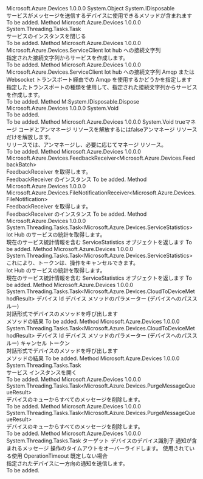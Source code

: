 <Type Name="ServiceClient" FullName="Microsoft.Azure.Devices.ServiceClient">
  <TypeSignature Language="C#" Value="public abstract class ServiceClient : IDisposable" />
  <TypeSignature Language="ILAsm" Value=".class public auto ansi abstract beforefieldinit ServiceClient extends System.Object implements class System.IDisposable" />
  <TypeSignature Language="DocId" Value="T:Microsoft.Azure.Devices.ServiceClient" />
  <TypeSignature Language="VB.NET" Value="Public MustInherit Class ServiceClient&#xA;Implements IDisposable" />
  <TypeSignature Language="F#" Value="type ServiceClient = class&#xA;    interface IDisposable" />
  <AssemblyInfo>
    <AssemblyName>Microsoft.Azure.Devices</AssemblyName>
    <AssemblyVersion>1.0.0.0</AssemblyVersion>
  </AssemblyInfo>
  <Base>
    <BaseTypeName>System.Object</BaseTypeName>
  </Base>
  <Interfaces>
    <Interface>
      <InterfaceName>System.IDisposable</InterfaceName>
    </Interface>
  </Interfaces>
  <Docs>
    <summary>
            サービスがメッセージを送信するデバイスに使用できるメソッドが含まれます
            </summary>
    <remarks>To be added.</remarks>
  </Docs>
  <Members>
    <Member MemberName="CloseAsync">
      <MemberSignature Language="C#" Value="public abstract System.Threading.Tasks.Task CloseAsync ();" />
      <MemberSignature Language="ILAsm" Value=".method public hidebysig newslot virtual instance class System.Threading.Tasks.Task CloseAsync() cil managed" />
      <MemberSignature Language="DocId" Value="M:Microsoft.Azure.Devices.ServiceClient.CloseAsync" />
      <MemberSignature Language="VB.NET" Value="Public MustOverride Function CloseAsync () As Task" />
      <MemberSignature Language="F#" Value="abstract member CloseAsync : unit -&gt; System.Threading.Tasks.Task" Usage="serviceClient.CloseAsync " />
      <MemberType>Method</MemberType>
      <AssemblyInfo>
        <AssemblyName>Microsoft.Azure.Devices</AssemblyName>
        <AssemblyVersion>1.0.0.0</AssemblyVersion>
      </AssemblyInfo>
      <ReturnValue>
        <ReturnType>System.Threading.Tasks.Task</ReturnType>
      </ReturnValue>
      <Parameters />
      <Docs>
        <summary>
            サービスのインスタンスを閉じる
            </summary>
        <returns />
        <remarks>To be added.</remarks>
      </Docs>
    </Member>
    <Member MemberName="CreateFromConnectionString">
      <MemberSignature Language="C#" Value="public static Microsoft.Azure.Devices.ServiceClient CreateFromConnectionString (string connectionString);" />
      <MemberSignature Language="ILAsm" Value=".method public static hidebysig class Microsoft.Azure.Devices.ServiceClient CreateFromConnectionString(string connectionString) cil managed" />
      <MemberSignature Language="DocId" Value="M:Microsoft.Azure.Devices.ServiceClient.CreateFromConnectionString(System.String)" />
      <MemberSignature Language="VB.NET" Value="Public Shared Function CreateFromConnectionString (connectionString As String) As ServiceClient" />
      <MemberSignature Language="F#" Value="static member CreateFromConnectionString : string -&gt; Microsoft.Azure.Devices.ServiceClient" Usage="Microsoft.Azure.Devices.ServiceClient.CreateFromConnectionString connectionString" />
      <MemberType>Method</MemberType>
      <AssemblyInfo>
        <AssemblyName>Microsoft.Azure.Devices</AssemblyName>
        <AssemblyVersion>1.0.0.0</AssemblyVersion>
      </AssemblyInfo>
      <ReturnValue>
        <ReturnType>Microsoft.Azure.Devices.ServiceClient</ReturnType>
      </ReturnValue>
      <Parameters>
        <Parameter Name="connectionString" Type="System.String" />
      </Parameters>
      <Docs>
        <param name="connectionString">Iot hub への接続文字列</param>
        <summary>
            指定された接続文字列からサービスを作成します。
            </summary>
        <returns />
        <remarks>To be added.</remarks>
      </Docs>
    </Member>
    <Member MemberName="CreateFromConnectionString">
      <MemberSignature Language="C#" Value="public static Microsoft.Azure.Devices.ServiceClient CreateFromConnectionString (string connectionString, Microsoft.Azure.Devices.TransportType transportType);" />
      <MemberSignature Language="ILAsm" Value=".method public static hidebysig class Microsoft.Azure.Devices.ServiceClient CreateFromConnectionString(string connectionString, valuetype Microsoft.Azure.Devices.TransportType transportType) cil managed" />
      <MemberSignature Language="DocId" Value="M:Microsoft.Azure.Devices.ServiceClient.CreateFromConnectionString(System.String,Microsoft.Azure.Devices.TransportType)" />
      <MemberSignature Language="F#" Value="static member CreateFromConnectionString : string * Microsoft.Azure.Devices.TransportType -&gt; Microsoft.Azure.Devices.ServiceClient" Usage="Microsoft.Azure.Devices.ServiceClient.CreateFromConnectionString (connectionString, transportType)" />
      <MemberType>Method</MemberType>
      <AssemblyInfo>
        <AssemblyName>Microsoft.Azure.Devices</AssemblyName>
        <AssemblyVersion>1.0.0.0</AssemblyVersion>
      </AssemblyInfo>
      <ReturnValue>
        <ReturnType>Microsoft.Azure.Devices.ServiceClient</ReturnType>
      </ReturnValue>
      <Parameters>
        <Parameter Name="connectionString" Type="System.String" />
        <Parameter Name="transportType" Type="Microsoft.Azure.Devices.TransportType" />
      </Parameters>
      <Docs>
        <param name="connectionString">Iot hub への接続文字列</param>
        <param name="transportType">Amqp または Websocket トランスポート経由での Amqp を使用するかどうかを指定します</param>
        <summary>
            指定したトランスポートの種類を使用して、指定された接続文字列からサービスを作成します。
            </summary>
        <returns />
        <remarks>To be added.</remarks>
      </Docs>
    </Member>
    <Member MemberName="Dispose">
      <MemberSignature Language="C#" Value="public void Dispose ();" />
      <MemberSignature Language="ILAsm" Value=".method public hidebysig newslot virtual instance void Dispose() cil managed" />
      <MemberSignature Language="DocId" Value="M:Microsoft.Azure.Devices.ServiceClient.Dispose" />
      <MemberSignature Language="VB.NET" Value="Public Sub Dispose ()" />
      <MemberSignature Language="F#" Value="abstract member Dispose : unit -&gt; unit&#xA;override this.Dispose : unit -&gt; unit" Usage="serviceClient.Dispose " />
      <MemberType>Method</MemberType>
      <Implements>
        <InterfaceMember>M:System.IDisposable.Dispose</InterfaceMember>
      </Implements>
      <AssemblyInfo>
        <AssemblyName>Microsoft.Azure.Devices</AssemblyName>
        <AssemblyVersion>1.0.0.0</AssemblyVersion>
      </AssemblyInfo>
      <ReturnValue>
        <ReturnType>System.Void</ReturnType>
      </ReturnValue>
      <Parameters />
      <Docs>
        <summary>To be added.</summary>
        <remarks>To be added.</remarks>
        <inheritdoc />
      </Docs>
    </Member>
    <Member MemberName="Dispose">
      <MemberSignature Language="C#" Value="protected virtual void Dispose (bool disposing);" />
      <MemberSignature Language="ILAsm" Value=".method familyhidebysig newslot virtual instance void Dispose(bool disposing) cil managed" />
      <MemberSignature Language="DocId" Value="M:Microsoft.Azure.Devices.ServiceClient.Dispose(System.Boolean)" />
      <MemberSignature Language="VB.NET" Value="Protected Overridable Sub Dispose (disposing As Boolean)" />
      <MemberSignature Language="F#" Value="abstract member Dispose : bool -&gt; unit&#xA;override this.Dispose : bool -&gt; unit" Usage="serviceClient.Dispose disposing" />
      <MemberType>Method</MemberType>
      <AssemblyInfo>
        <AssemblyName>Microsoft.Azure.Devices</AssemblyName>
        <AssemblyVersion>1.0.0.0</AssemblyVersion>
      </AssemblyInfo>
      <ReturnValue>
        <ReturnType>System.Void</ReturnType>
      </ReturnValue>
      <Parameters>
        <Parameter Name="disposing" Type="System.Boolean" />
      </Parameters>
      <Docs>
        <param name="disposing">
          <c>true</c>マネージ コードとアンマネージ リソースを解放するには<c>false</c>アンマネージ リソースだけを解放します。</param>
        <summary>
            リリースでは、アンマネージし、必要に応じてマネージ リソース。
            </summary>
        <remarks>To be added.</remarks>
      </Docs>
    </Member>
    <Member MemberName="GetFeedbackReceiver">
      <MemberSignature Language="C#" Value="public abstract Microsoft.Azure.Devices.FeedbackReceiver&lt;Microsoft.Azure.Devices.FeedbackBatch&gt; GetFeedbackReceiver ();" />
      <MemberSignature Language="ILAsm" Value=".method public hidebysig newslot virtual instance class Microsoft.Azure.Devices.FeedbackReceiver`1&lt;class Microsoft.Azure.Devices.FeedbackBatch&gt; GetFeedbackReceiver() cil managed" />
      <MemberSignature Language="DocId" Value="M:Microsoft.Azure.Devices.ServiceClient.GetFeedbackReceiver" />
      <MemberSignature Language="VB.NET" Value="Public MustOverride Function GetFeedbackReceiver () As FeedbackReceiver(Of FeedbackBatch)" />
      <MemberSignature Language="F#" Value="abstract member GetFeedbackReceiver : unit -&gt; Microsoft.Azure.Devices.FeedbackReceiver&lt;Microsoft.Azure.Devices.FeedbackBatch&gt;" Usage="serviceClient.GetFeedbackReceiver " />
      <MemberType>Method</MemberType>
      <AssemblyInfo>
        <AssemblyName>Microsoft.Azure.Devices</AssemblyName>
        <AssemblyVersion>1.0.0.0</AssemblyVersion>
      </AssemblyInfo>
      <ReturnValue>
        <ReturnType>Microsoft.Azure.Devices.FeedbackReceiver&lt;Microsoft.Azure.Devices.FeedbackBatch&gt;</ReturnType>
      </ReturnValue>
      <Parameters />
      <Docs>
        <summary>
            FeedbackReceiver を取得します。
            </summary>
        <returns>FeedbackReceiver のインスタンス</returns>
        <remarks>To be added.</remarks>
      </Docs>
    </Member>
    <Member MemberName="GetFileNotificationReceiver">
      <MemberSignature Language="C#" Value="public abstract Microsoft.Azure.Devices.FileNotificationReceiver&lt;Microsoft.Azure.Devices.FileNotification&gt; GetFileNotificationReceiver ();" />
      <MemberSignature Language="ILAsm" Value=".method public hidebysig newslot virtual instance class Microsoft.Azure.Devices.FileNotificationReceiver`1&lt;class Microsoft.Azure.Devices.FileNotification&gt; GetFileNotificationReceiver() cil managed" />
      <MemberSignature Language="DocId" Value="M:Microsoft.Azure.Devices.ServiceClient.GetFileNotificationReceiver" />
      <MemberSignature Language="VB.NET" Value="Public MustOverride Function GetFileNotificationReceiver () As FileNotificationReceiver(Of FileNotification)" />
      <MemberSignature Language="F#" Value="abstract member GetFileNotificationReceiver : unit -&gt; Microsoft.Azure.Devices.FileNotificationReceiver&lt;Microsoft.Azure.Devices.FileNotification&gt;" Usage="serviceClient.GetFileNotificationReceiver " />
      <MemberType>Method</MemberType>
      <AssemblyInfo>
        <AssemblyName>Microsoft.Azure.Devices</AssemblyName>
        <AssemblyVersion>1.0.0.0</AssemblyVersion>
      </AssemblyInfo>
      <ReturnValue>
        <ReturnType>Microsoft.Azure.Devices.FileNotificationReceiver&lt;Microsoft.Azure.Devices.FileNotification&gt;</ReturnType>
      </ReturnValue>
      <Parameters />
      <Docs>
        <summary>
            FeedbackReceiver を取得します。
            </summary>
        <returns>FeedbackReceiver のインスタンス</returns>
        <remarks>To be added.</remarks>
      </Docs>
    </Member>
    <Member MemberName="GetServiceStatisticsAsync">
      <MemberSignature Language="C#" Value="public abstract System.Threading.Tasks.Task&lt;Microsoft.Azure.Devices.ServiceStatistics&gt; GetServiceStatisticsAsync ();" />
      <MemberSignature Language="ILAsm" Value=".method public hidebysig newslot virtual instance class System.Threading.Tasks.Task`1&lt;class Microsoft.Azure.Devices.ServiceStatistics&gt; GetServiceStatisticsAsync() cil managed" />
      <MemberSignature Language="DocId" Value="M:Microsoft.Azure.Devices.ServiceClient.GetServiceStatisticsAsync" />
      <MemberSignature Language="VB.NET" Value="Public MustOverride Function GetServiceStatisticsAsync () As Task(Of ServiceStatistics)" />
      <MemberSignature Language="F#" Value="abstract member GetServiceStatisticsAsync : unit -&gt; System.Threading.Tasks.Task&lt;Microsoft.Azure.Devices.ServiceStatistics&gt;" Usage="serviceClient.GetServiceStatisticsAsync " />
      <MemberType>Method</MemberType>
      <AssemblyInfo>
        <AssemblyName>Microsoft.Azure.Devices</AssemblyName>
        <AssemblyVersion>1.0.0.0</AssemblyVersion>
      </AssemblyInfo>
      <ReturnValue>
        <ReturnType>System.Threading.Tasks.Task&lt;Microsoft.Azure.Devices.ServiceStatistics&gt;</ReturnType>
      </ReturnValue>
      <Parameters />
      <Docs>
        <summary>
            Iot Hub のサービスの統計を取得します。
            </summary>
        <returns>現在のサービス統計情報を含む ServiceStatistics オブジェクトを返します</returns>
        <remarks>To be added.</remarks>
      </Docs>
    </Member>
    <Member MemberName="GetServiceStatisticsAsync">
      <MemberSignature Language="C#" Value="public abstract System.Threading.Tasks.Task&lt;Microsoft.Azure.Devices.ServiceStatistics&gt; GetServiceStatisticsAsync (System.Threading.CancellationToken cancellationToken);" />
      <MemberSignature Language="ILAsm" Value=".method public hidebysig newslot virtual instance class System.Threading.Tasks.Task`1&lt;class Microsoft.Azure.Devices.ServiceStatistics&gt; GetServiceStatisticsAsync(valuetype System.Threading.CancellationToken cancellationToken) cil managed" />
      <MemberSignature Language="DocId" Value="M:Microsoft.Azure.Devices.ServiceClient.GetServiceStatisticsAsync(System.Threading.CancellationToken)" />
      <MemberSignature Language="F#" Value="abstract member GetServiceStatisticsAsync : System.Threading.CancellationToken -&gt; System.Threading.Tasks.Task&lt;Microsoft.Azure.Devices.ServiceStatistics&gt;" Usage="serviceClient.GetServiceStatisticsAsync cancellationToken" />
      <MemberType>Method</MemberType>
      <AssemblyInfo>
        <AssemblyName>Microsoft.Azure.Devices</AssemblyName>
        <AssemblyVersion>1.0.0.0</AssemblyVersion>
      </AssemblyInfo>
      <ReturnValue>
        <ReturnType>System.Threading.Tasks.Task&lt;Microsoft.Azure.Devices.ServiceStatistics&gt;</ReturnType>
      </ReturnValue>
      <Parameters>
        <Parameter Name="cancellationToken" Type="System.Threading.CancellationToken" />
      </Parameters>
      <Docs>
        <param name="cancellationToken">
            これにより、トークンは、操作をキャンセルできます。
            </param>
        <summary>
            Iot Hub のサービスの統計を取得します。
            </summary>
        <returns>現在のサービス統計情報を含む ServiceStatistics オブジェクトを返します</returns>
        <remarks>To be added.</remarks>
      </Docs>
    </Member>
    <Member MemberName="InvokeDeviceMethodAsync">
      <MemberSignature Language="C#" Value="public abstract System.Threading.Tasks.Task&lt;Microsoft.Azure.Devices.CloudToDeviceMethodResult&gt; InvokeDeviceMethodAsync (string deviceId, Microsoft.Azure.Devices.CloudToDeviceMethod cloudToDeviceMethod);" />
      <MemberSignature Language="ILAsm" Value=".method public hidebysig newslot virtual instance class System.Threading.Tasks.Task`1&lt;class Microsoft.Azure.Devices.CloudToDeviceMethodResult&gt; InvokeDeviceMethodAsync(string deviceId, class Microsoft.Azure.Devices.CloudToDeviceMethod cloudToDeviceMethod) cil managed" />
      <MemberSignature Language="DocId" Value="M:Microsoft.Azure.Devices.ServiceClient.InvokeDeviceMethodAsync(System.String,Microsoft.Azure.Devices.CloudToDeviceMethod)" />
      <MemberSignature Language="F#" Value="abstract member InvokeDeviceMethodAsync : string * Microsoft.Azure.Devices.CloudToDeviceMethod -&gt; System.Threading.Tasks.Task&lt;Microsoft.Azure.Devices.CloudToDeviceMethodResult&gt;" Usage="serviceClient.InvokeDeviceMethodAsync (deviceId, cloudToDeviceMethod)" />
      <MemberType>Method</MemberType>
      <AssemblyInfo>
        <AssemblyName>Microsoft.Azure.Devices</AssemblyName>
        <AssemblyVersion>1.0.0.0</AssemblyVersion>
      </AssemblyInfo>
      <ReturnValue>
        <ReturnType>System.Threading.Tasks.Task&lt;Microsoft.Azure.Devices.CloudToDeviceMethodResult&gt;</ReturnType>
      </ReturnValue>
      <Parameters>
        <Parameter Name="deviceId" Type="System.String" />
        <Parameter Name="cloudToDeviceMethod" Type="Microsoft.Azure.Devices.CloudToDeviceMethod" />
      </Parameters>
      <Docs>
        <param name="deviceId">デバイス Id</param>
        <param name="cloudToDeviceMethod">デバイス メソッドのパラメーター (デバイスへのパススルー)</param>
        <summary>
            対話形式でデバイスのメソッドを呼び出します
            </summary>
        <returns>メソッドの結果</returns>
        <remarks>To be added.</remarks>
      </Docs>
    </Member>
    <Member MemberName="InvokeDeviceMethodAsync">
      <MemberSignature Language="C#" Value="public abstract System.Threading.Tasks.Task&lt;Microsoft.Azure.Devices.CloudToDeviceMethodResult&gt; InvokeDeviceMethodAsync (string deviceId, Microsoft.Azure.Devices.CloudToDeviceMethod cloudToDeviceMethod, System.Threading.CancellationToken cancellationToken);" />
      <MemberSignature Language="ILAsm" Value=".method public hidebysig newslot virtual instance class System.Threading.Tasks.Task`1&lt;class Microsoft.Azure.Devices.CloudToDeviceMethodResult&gt; InvokeDeviceMethodAsync(string deviceId, class Microsoft.Azure.Devices.CloudToDeviceMethod cloudToDeviceMethod, valuetype System.Threading.CancellationToken cancellationToken) cil managed" />
      <MemberSignature Language="DocId" Value="M:Microsoft.Azure.Devices.ServiceClient.InvokeDeviceMethodAsync(System.String,Microsoft.Azure.Devices.CloudToDeviceMethod,System.Threading.CancellationToken)" />
      <MemberSignature Language="F#" Value="abstract member InvokeDeviceMethodAsync : string * Microsoft.Azure.Devices.CloudToDeviceMethod * System.Threading.CancellationToken -&gt; System.Threading.Tasks.Task&lt;Microsoft.Azure.Devices.CloudToDeviceMethodResult&gt;" Usage="serviceClient.InvokeDeviceMethodAsync (deviceId, cloudToDeviceMethod, cancellationToken)" />
      <MemberType>Method</MemberType>
      <AssemblyInfo>
        <AssemblyName>Microsoft.Azure.Devices</AssemblyName>
        <AssemblyVersion>1.0.0.0</AssemblyVersion>
      </AssemblyInfo>
      <ReturnValue>
        <ReturnType>System.Threading.Tasks.Task&lt;Microsoft.Azure.Devices.CloudToDeviceMethodResult&gt;</ReturnType>
      </ReturnValue>
      <Parameters>
        <Parameter Name="deviceId" Type="System.String" />
        <Parameter Name="cloudToDeviceMethod" Type="Microsoft.Azure.Devices.CloudToDeviceMethod" />
        <Parameter Name="cancellationToken" Type="System.Threading.CancellationToken" />
      </Parameters>
      <Docs>
        <param name="deviceId">デバイス Id</param>
        <param name="cloudToDeviceMethod">デバイス メソッドのパラメーター (デバイスへのパススルー)</param>
        <param name="cancellationToken">キャンセル トークン</param>
        <summary>
            対話形式でデバイスのメソッドを呼び出します
            </summary>
        <returns>メソッドの結果</returns>
        <remarks>To be added.</remarks>
      </Docs>
    </Member>
    <Member MemberName="OpenAsync">
      <MemberSignature Language="C#" Value="public abstract System.Threading.Tasks.Task OpenAsync ();" />
      <MemberSignature Language="ILAsm" Value=".method public hidebysig newslot virtual instance class System.Threading.Tasks.Task OpenAsync() cil managed" />
      <MemberSignature Language="DocId" Value="M:Microsoft.Azure.Devices.ServiceClient.OpenAsync" />
      <MemberSignature Language="VB.NET" Value="Public MustOverride Function OpenAsync () As Task" />
      <MemberSignature Language="F#" Value="abstract member OpenAsync : unit -&gt; System.Threading.Tasks.Task" Usage="serviceClient.OpenAsync " />
      <MemberType>Method</MemberType>
      <AssemblyInfo>
        <AssemblyName>Microsoft.Azure.Devices</AssemblyName>
        <AssemblyVersion>1.0.0.0</AssemblyVersion>
      </AssemblyInfo>
      <ReturnValue>
        <ReturnType>System.Threading.Tasks.Task</ReturnType>
      </ReturnValue>
      <Parameters />
      <Docs>
        <summary>
            サービス インスタンスを開く
            </summary>
        <returns />
        <remarks>To be added.</remarks>
      </Docs>
    </Member>
    <Member MemberName="PurgeMessageQueueAsync">
      <MemberSignature Language="C#" Value="public abstract System.Threading.Tasks.Task&lt;Microsoft.Azure.Devices.PurgeMessageQueueResult&gt; PurgeMessageQueueAsync (string deviceId);" />
      <MemberSignature Language="ILAsm" Value=".method public hidebysig newslot virtual instance class System.Threading.Tasks.Task`1&lt;class Microsoft.Azure.Devices.PurgeMessageQueueResult&gt; PurgeMessageQueueAsync(string deviceId) cil managed" />
      <MemberSignature Language="DocId" Value="M:Microsoft.Azure.Devices.ServiceClient.PurgeMessageQueueAsync(System.String)" />
      <MemberSignature Language="VB.NET" Value="Public MustOverride Function PurgeMessageQueueAsync (deviceId As String) As Task(Of PurgeMessageQueueResult)" />
      <MemberSignature Language="F#" Value="abstract member PurgeMessageQueueAsync : string -&gt; System.Threading.Tasks.Task&lt;Microsoft.Azure.Devices.PurgeMessageQueueResult&gt;" Usage="serviceClient.PurgeMessageQueueAsync deviceId" />
      <MemberType>Method</MemberType>
      <AssemblyInfo>
        <AssemblyName>Microsoft.Azure.Devices</AssemblyName>
        <AssemblyVersion>1.0.0.0</AssemblyVersion>
      </AssemblyInfo>
      <ReturnValue>
        <ReturnType>System.Threading.Tasks.Task&lt;Microsoft.Azure.Devices.PurgeMessageQueueResult&gt;</ReturnType>
      </ReturnValue>
      <Parameters>
        <Parameter Name="deviceId" Type="System.String" />
      </Parameters>
      <Docs>
        <param name="deviceId"></param>
        <summary>
            デバイスのキューからすべてのメッセージを削除します。
            </summary>
        <returns />
        <remarks>To be added.</remarks>
      </Docs>
    </Member>
    <Member MemberName="PurgeMessageQueueAsync">
      <MemberSignature Language="C#" Value="public abstract System.Threading.Tasks.Task&lt;Microsoft.Azure.Devices.PurgeMessageQueueResult&gt; PurgeMessageQueueAsync (string deviceId, System.Threading.CancellationToken cancellationToken);" />
      <MemberSignature Language="ILAsm" Value=".method public hidebysig newslot virtual instance class System.Threading.Tasks.Task`1&lt;class Microsoft.Azure.Devices.PurgeMessageQueueResult&gt; PurgeMessageQueueAsync(string deviceId, valuetype System.Threading.CancellationToken cancellationToken) cil managed" />
      <MemberSignature Language="DocId" Value="M:Microsoft.Azure.Devices.ServiceClient.PurgeMessageQueueAsync(System.String,System.Threading.CancellationToken)" />
      <MemberSignature Language="F#" Value="abstract member PurgeMessageQueueAsync : string * System.Threading.CancellationToken -&gt; System.Threading.Tasks.Task&lt;Microsoft.Azure.Devices.PurgeMessageQueueResult&gt;" Usage="serviceClient.PurgeMessageQueueAsync (deviceId, cancellationToken)" />
      <MemberType>Method</MemberType>
      <AssemblyInfo>
        <AssemblyName>Microsoft.Azure.Devices</AssemblyName>
        <AssemblyVersion>1.0.0.0</AssemblyVersion>
      </AssemblyInfo>
      <ReturnValue>
        <ReturnType>System.Threading.Tasks.Task&lt;Microsoft.Azure.Devices.PurgeMessageQueueResult&gt;</ReturnType>
      </ReturnValue>
      <Parameters>
        <Parameter Name="deviceId" Type="System.String" />
        <Parameter Name="cancellationToken" Type="System.Threading.CancellationToken" />
      </Parameters>
      <Docs>
        <param name="deviceId"></param>
        <param name="cancellationToken"></param>
        <summary>
            デバイスのキューからすべてのメッセージを削除します。
            </summary>
        <returns />
        <remarks>To be added.</remarks>
      </Docs>
    </Member>
    <Member MemberName="SendAsync">
      <MemberSignature Language="C#" Value="public abstract System.Threading.Tasks.Task SendAsync (string deviceId, Microsoft.Azure.Devices.Message message, Nullable&lt;TimeSpan&gt; timeout = null);" />
      <MemberSignature Language="ILAsm" Value=".method public hidebysig newslot virtual instance class System.Threading.Tasks.Task SendAsync(string deviceId, class Microsoft.Azure.Devices.Message message, valuetype System.Nullable`1&lt;valuetype System.TimeSpan&gt; timeout) cil managed" />
      <MemberSignature Language="DocId" Value="M:Microsoft.Azure.Devices.ServiceClient.SendAsync(System.String,Microsoft.Azure.Devices.Message,System.Nullable{System.TimeSpan})" />
      <MemberSignature Language="F#" Value="abstract member SendAsync : string * Microsoft.Azure.Devices.Message * Nullable&lt;TimeSpan&gt; -&gt; System.Threading.Tasks.Task" Usage="serviceClient.SendAsync (deviceId, message, timeout)" />
      <MemberType>Method</MemberType>
      <AssemblyInfo>
        <AssemblyName>Microsoft.Azure.Devices</AssemblyName>
        <AssemblyVersion>1.0.0.0</AssemblyVersion>
      </AssemblyInfo>
      <ReturnValue>
        <ReturnType>System.Threading.Tasks.Task</ReturnType>
      </ReturnValue>
      <Parameters>
        <Parameter Name="deviceId" Type="System.String" />
        <Parameter Name="message" Type="Microsoft.Azure.Devices.Message" />
        <Parameter Name="timeout" Type="System.Nullable&lt;System.TimeSpan&gt;" />
      </Parameters>
      <Docs>
        <param name="deviceId">ターゲット デバイスのデバイス識別子</param>
        <param name="message">通知が含まれるメッセージ</param>
        <param name="timeout">操作のタイムアウトをオーバーライドします。 使用されている使用 OperationTimeout 既定しない場合</param>
        <summary>
            指定されたデバイスに一方向の通知を送信します。
            </summary>
        <returns />
        <remarks>To be added.</remarks>
      </Docs>
    </Member>
  </Members>
</Type>
